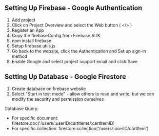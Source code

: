 ## Setting Up Firebase - Google Authentication

1. Add project
2. Click on Project Overview and select the Web button ( </> )
3. Register an App
4. Copy the firebaseConfig from Firebase SDK
5. npm install firebase
6. Setup firebase.utils.js
7. Go back to the website, click the Authentication and Set up sign-in method
8. Enable Google and select project support email and click Save

## Setting Up Database - Google Firestore

1. Create database on firebase website
2. Select "Start in test mode" - allow others to read and write, but we can modify the security and permission ourselves

Database Query:

- For specific document: firestore.doc('/users/:userID/cartItems/:cartItemID)
- For specific collection: firestore.collection('/users/:userID/cartItem')
